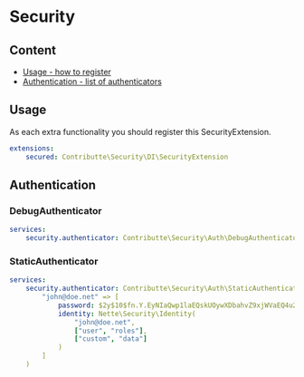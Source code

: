 # Security

## Content

- [Usage - how to register](#usage)
- [Authentication - list of authenticators](#authentication)

## Usage

As each extra functionality you should register this SecurityExtension.

```yaml
extensions:
    secured: Contributte\Security\DI\SecurityExtension
```

## Authentication

### DebugAuthenticator

```yaml
services:
    security.authenticator: Contributte\Security\Auth\DebugAuthenticator(true/false)
```

### StaticAuthenticator

```yaml
services:
    security.authenticator: Contributte\Security\Auth\StaticAuthenticator([
        "john@doe.net" => [
            password: $2y$10$fn.Y.EyNIaQwp1laEQskUOywXDbahvZ9xjWVaEQ4u2rDFj87F/YKO,
            identity: Nette\Security\Identity(
                "john@doe.net",
                ["user", "roles"],
                ["custom", "data"]
            )
        ]
    )
```
